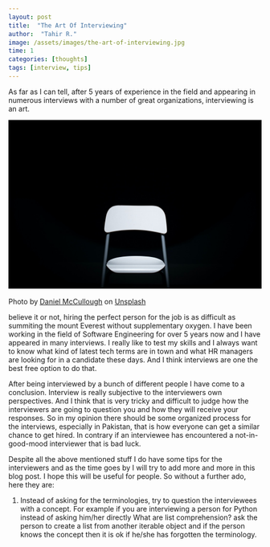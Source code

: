 ```yaml
---
layout: post
title:  "The Art Of Interviewing"
author:  "Tahir R."
image: /assets/images/the-art-of-interviewing.jpg
time: 1
categories: [thoughts]
tags: [interview, tips]
---
```

As far as I can tell, after 5 years of experience in the field and appearing in numerous interviews with a number of great organizations, interviewing is an art.

![the-art-of-interviewing](/assets/images/the-art-of-interviewing.jpg)

Photo by [Daniel McCullough](https://unsplash.com/@d_mccullough?utm_source=unsplash&utm_medium=referral&utm_content=creditCopyText) on [Unsplash](https://unsplash.com/s/photos/interview?utm_source=unsplash&utm_medium=referral&utm_content=creditCopyText)

believe it or not, hiring the perfect person for the job is as difficult as summiting the mount Everest without supplementary oxygen. I have been working in the field of Software Engineering for over 5 years now and I have appeared in many interviews. I really like to test my skills and I always want to know what kind of latest tech terms are in town and what HR managers are looking for in a candidate these days. And I think interviews are one the best free option to do that.

After being interviewed by a bunch of different people I have come to a conclusion. Interview is really subjective to the interviewers own perspectives. And I think that is very tricky and difficult to judge how the interviewers are going to question you and how they will receive your responses. So in my opinion there should be some organized process for the interviews, especially in Pakistan, that is how everyone can get a similar chance to get hired. In contrary if an interviewee has encountered a not-in-good-mood interviewer that is bad luck.

Despite all the above mentioned stuff I do have some tips for the interviewers and as the time goes by I will try to add more and more in this blog post. I hope this will be useful for people. So without a further ado, here they are:

1. Instead of asking for the terminologies, try to question the interviewees with a concept. For example if you are interviewing a person for Python instead of asking him/her directly What are list comprehension? ask the person to create a list from another iterable object and if the person knows the concept then it is ok if he/she has forgotten the terminology.